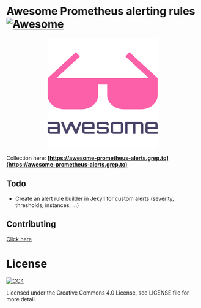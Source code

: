 # Awesome Prometheus alerting rules [![Awesome](https://cdn.rawgit.com/sindresorhus/awesome/d7305f38d29fed78fa85652e3a63e154dd8e8829/media/badge.svg)](https://github.com/sindresorhus/awesome)

<!-- ![Awesome logo](./assets/awesome.png) -->
<p align="center"> 
    <img src="./assets/awesome.png">
</p>

Collection here: **[https://awesome-prometheus-alerts.grep.to](https://awesome-prometheus-alerts.grep.to)**

## Todo

- Create an alert rule builder in Jekyll for custom alerts (severity, thresholds, instances, ...)

## Contributing

[Click here](CONTRIBUTING.md)

# License

[![CC4](https://mirrors.creativecommons.org/presskit/cc.srr.primary.svg)](https://creativecommons.org/licenses/by/4.0/legalcode)

Licensed under the Creative Commons 4.0 License, see LICENSE file for more detail.
